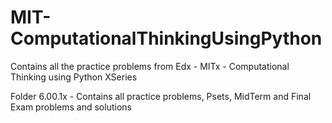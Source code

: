 # MIT-ComputationalThinkingUsingPython
Contains all the practice problems from 
Edx - MITx - Computational Thinking using Python XSeries

Folder 6.00.1x - Contains all practice problems, Psets, MidTerm and Final Exam problems and solutions
